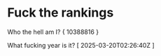 # Fuck the rankings

Who the hell am I?
{ 10388816 }

What fucking year is it?
[ 2025-03-20T02:26:40Z ]
